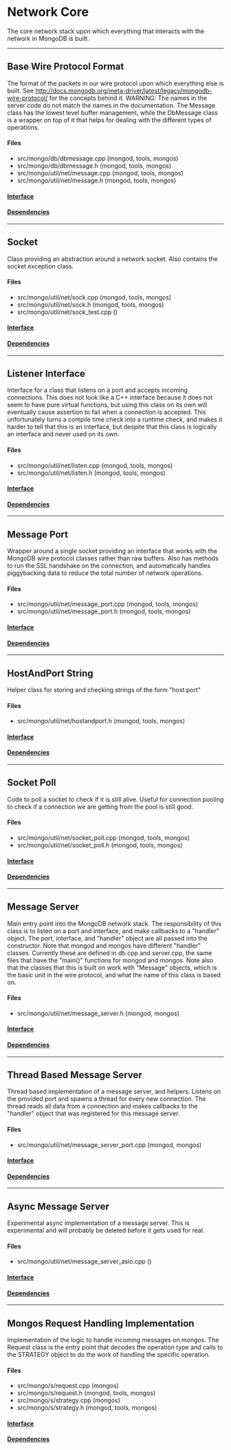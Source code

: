 # Network Core
The core network stack upon which everything that interacts with the network in MongoDB is built.


-------------

## Base Wire Protocol Format
The format of the packets in our wire protocol upon which everything else is built.  See http://docs.mongodb.org/meta-driver/latest/legacy/mongodb-wire-protocol/ for the concepts behind it.  WARNING: The names in the server code do not match the names in the documentation.
The Message class has the lowest level buffer management, while the DbMessage class is a wrapper on top of it that helps for dealing with the different types of operations.

#### Files
- src/mongo/db/dbmessage.cpp   (mongod, tools, mongos)
- src/mongo/db/dbmessage.h   (mongod, tools, mongos)
- src/mongo/util/net/message.cpp   (mongod, tools, mongos)
- src/mongo/util/net/message.h   (mongod, tools, mongos)

#### [Interface](interface/0)

#### [Dependencies](dependencies/0)

-------------

## Socket
Class providing an abstraction around a network socket.  Also contains the socket exception class.

#### Files
- src/mongo/util/net/sock.cpp   (mongod, tools, mongos)
- src/mongo/util/net/sock.h   (mongod, tools, mongos)
- src/mongo/util/net/sock\_test.cpp   ()

#### [Interface](interface/1)

#### [Dependencies](dependencies/1)

-------------

## Listener Interface
Interface for a class that listens on a port and accepts incoming connections.  This does not look like a C++ interface because it does not seem to have pure virtual functions, but using this class on its own will eventually cause assertion to fail when a connection is accepted.  This unfortunately turns a compile time check into a runtime check, and makes it harder to tell that this is an interface, but despite that this class is logically an interface and never used on its own.

#### Files
- src/mongo/util/net/listen.cpp   (mongod, tools, mongos)
- src/mongo/util/net/listen.h   (mongod, tools, mongos)

#### [Interface](interface/2)

#### [Dependencies](dependencies/2)

-------------

## Message Port
Wrapper around a single socket providing an interface that works with the MongoDB wire protocol classes rather than raw buffers.  Also has methods to run the SSL handshake on the connection, and automatically handles piggybacking data to reduce the total number of network operations.

#### Files
- src/mongo/util/net/message\_port.cpp   (mongod, tools, mongos)
- src/mongo/util/net/message\_port.h   (mongod, tools, mongos)

#### [Interface](interface/3)

#### [Dependencies](dependencies/3)

-------------

## HostAndPort String
Helper class for storing and checking strings of the form "host:port"

#### Files
- src/mongo/util/net/hostandport.h   (mongod, tools, mongos)

#### [Interface](interface/4)

#### [Dependencies](dependencies/4)

-------------

## Socket Poll
Code to poll a socket to check if it is still alive.  Useful for connection pooling to check if a connection we are getting from the pool is still good.

#### Files
- src/mongo/util/net/socket\_poll.cpp   (mongod, tools, mongos)
- src/mongo/util/net/socket\_poll.h   (mongod, tools, mongos)

#### [Interface](interface/5)

#### [Dependencies](dependencies/5)

-------------

## Message Server
Main entry point into the MongoDB network stack.  The responsibility of this class is to listen on a port and interface, and make callbacks to a "handler" object.  The port, interface, and "handler" object are all passed into the constructor.
Note that mongod and mongos have different "handler" classes.  Currently these are defined in db.cpp and server.cpp, the same files that have the "main()" functions for mongod and mongos.
Note also that the classes that this is built on work with "Message" objects, which is the basic unit in the wire protocol, and what the name of this class is based on.

#### Files
- src/mongo/util/net/message\_server.h   (mongod, mongos)

#### [Interface](interface/6)

#### [Dependencies](dependencies/6)

-------------

## Thread Based Message Server
Thread based implementation of a message server, and helpers. Listens on the provided port and spawns a thread for every new connection.  The thread reads all data from a connection and makes callbacks to the "handler" object that was registered for this message server.

#### Files
- src/mongo/util/net/message\_server\_port.cpp   (mongod, mongos)

#### [Interface](interface/7)

#### [Dependencies](dependencies/7)

-------------

## Async Message Server
Experimental async implementation of a message server.  This is experimental and will probably be deleted before it gets used for real.

#### Files
- src/mongo/util/net/message\_server\_asio.cpp   ()

#### [Interface](interface/8)

#### [Dependencies](dependencies/8)

-------------

## Mongos Request Handling Implementation
Implementation of the logic to handle incoming messages on mongos. The Request class is the entry point that decodes the operation type and calls to the STRATEGY object to do the work of handling the specific operation.

#### Files
- src/mongo/s/request.cpp   (mongos)
- src/mongo/s/request.h   (mongod, tools, mongos)
- src/mongo/s/strategy.cpp   (mongos)
- src/mongo/s/strategy.h   (mongod, tools, mongos)

#### [Interface](interface/9)

#### [Dependencies](dependencies/9)
